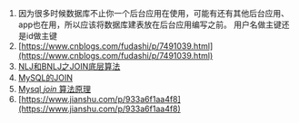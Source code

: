 1. 因为很多时候数据库不止你一个后台应用在使用，可能有还有其他后台应用、app也在用，所以应该将数据库建表放在后台应用编写之前。
用户名做主键还是id做主键
2. [https://www.cnblogs.com/fudashi/p/7491039.html](https://www.cnblogs.com/fudashi/p/7491039.html)
3. [NLJ和BNLJ之JOIN底层算法](https://blog.csdn.net/qq_40795214/article/details/81838995)
4. [MySQL的JOIN](https://www.cnblogs.com/fudashi/p/7491039.html)
5. [Mysql  _join_  算法原理](https://zhuanlan.zhihu.com/p/54275505)
6. [https://www.jianshu.com/p/933a6f1aa4f8](https://www.jianshu.com/p/933a6f1aa4f8)
<!--stackedit_data:
eyJoaXN0b3J5IjpbNjI1MDI5NTgsMjQxNDg4NDIxLC0xNzA4Mz
A0OTgyXX0=
-->